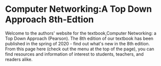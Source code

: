 # Computer Networking:A Top Down Approach 8th-Edtion  
Welcome to the authors' website for the textbook,Computer Networking: a Top Down Approach (Pearson). The 8th edition of our textbook has been published in the spring of 2020 - find out what's new in the 8th edition. From this page here (check out the menu at the top of the page), you can find resources and information of interest to students, teachers, and readers alike.